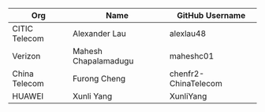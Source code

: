 | Org                    | Name                                      | GitHub Username        |
| -----------------------| ------------------------------------------| -----------------------|
| CITIC Telecom | Alexander Lau | alexlau48 |
| Verizon | Mahesh Chapalamadugu | maheshc01 |
| China Telecom | Furong Cheng | chenfr2-ChinaTelecom |
| HUAWEI | Xunli Yang | XunliYang |
